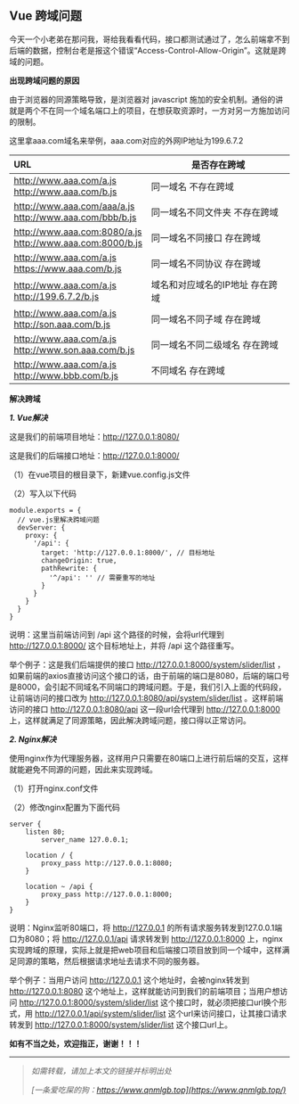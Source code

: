 ## Vue 跨域问题

今天一个小老弟在那问我，哥给我看看代码，接口都测试通过了，怎么前端拿不到后端的数据，控制台老是报这个错误“Access-Control-Allow-Origin”。这就是跨域的问题。

**出现跨域问题的原因**

由于浏览器的同源策略导致，是浏览器对 javascript 施加的安全机制。通俗的讲就是两个不在同一个域名端口上的项目，在想获取资源时，一方对另一方施加访问的限制。

这里拿aaa.com域名来举例，aaa.com对应的外网IP地址为199.6.7.2

|  URL  | 是否存在跨域 |
|  :---  | ----  |
| http://www.aaa.com/a.js <br> http://www.aaa.com/b.js | 同一域名 不存在跨域 |
| http://www.aaa.com/aaa/a.js <br> http://www.aaa.com/bbb/b.js | 同一域名不同文件夹 不存在跨域 |
| http://www.aaa.com:8080/a.js <br> http://www.aaa.com:8000/b.js | 同一域名不同接口 存在跨域 |
| http://www.aaa.com/a.js <br> https://www.aaa.com/b.js | 同一域名不同协议 存在跨域 |
| http://www.aaa.com/a.js <br> http://199.6.7.2/b.js | 域名和对应域名的IP地址 存在跨域 |
| http://www.aaa.com/a.js <br> http://son.aaa.com/b.js | 同一域名不同子域 存在跨域 |
| http://www.aaa.com/a.js <br> http://www.son.aaa.com/b.js | 同一域名不同二级域名 存在跨域 |
| http://www.aaa.com/a.js <br> http://www.bbb.com/b.js | 不同域名 存在跨域 |

**解决跨域**

***1. Vue解决***

这是我们的前端项目地址：http://127.0.0.1:8080/

这是我们的后端接口地址：http://127.0.0.1:8000/

（1）在vue项目的根目录下，新建vue.config.js文件

（2）写入以下代码

```vue
module.exports = {
  // vue.js里解决跨域问题
  devServer: {
    proxy: {
      '/api': {
        target: 'http://127.0.0.1:8000/', // 目标地址
        changeOrigin: true,
        pathRewrite: {
          '^/api': '' // 需要重写的地址
        }
      }
    }
  }
}
```

说明：这里当前端访问到 /api 这个路径的时候，会将url代理到 http://127.0.0.1:8000/ 这个目标地址上，并将 /api 这个路径重写。

举个例子：这是我们后端提供的接口 http://127.0.0.1:8000/system/slider/list ，如果前端的axios直接访问这个接口的话，由于前端的端口是8080，后端的端口号是8000，会引起不同域名不同端口的跨域问题。于是，我们引入上面的代码段，让前端访问的接口改为 http://127.0.0.1:8080/api/system/slider/list 。这样前端访问的接口 http://127.0.0.1:8080/api 这一段url会代理到 http://127.0.0.1:8000 上，这样就满足了同源策略，因此解决跨域问题，接口得以正常访问。

***2. Nginx解决***

使用nginx作为代理服务器，这样用户只需要在80端口上进行前后端的交互，这样就能避免不同源的问题，因此来实现跨域。

（1）打开nginx.conf文件

（2）修改nginx配置为下面代码

```shell
server {
    listen 80;
        server_name 127.0.0.1;

    location / {
        proxy_pass http://127.0.0.1:8080;
    }

    location ~ /api {
        proxy_pass http://127.0.0.1:8000;
    }
}
```

说明：Nginx监听80端口，将 http://127.0.0.1 的所有请求服务转发到127.0.0.1端口为8080；将 http://127.0.0.1/api 请求转发到 http://127.0.0.1:8000 上，nginx实现跨域的原理，实际上就是把web项目和后端接口项目放到同一个域中，这样满足同源的策略，然后根据请求地址去请求不同的服务器。

举个例子：当用户访问 http://127.0.0.1 这个地址时，会被nginx转发到 http://127.0.0.1:8080 这个地址上，这样就能访问到我们的前端项目；当用户想访问 http://127.0.0.1:8000/system/slider/list 这个接口时，就必须把接口url换个形式，用 http://127.0.0.1/api/system/slider/list 这个url来访问接口，让其接口请求转发到 http://127.0.0.1:8000/system/slider/list 这个接口url上。

**如有不当之处，欢迎指正，谢谢！！！**

***

> *如需转载，请加上本文的链接并标明出处*
>
> *[一条爱吃屎的狗：https://www.qnmlgb.top](https://www.qnmlgb.top/)*